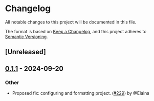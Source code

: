 # Changelog

All notable changes to this project will be documented in this file.

The format is based on [Keep a Changelog](https://keepachangelog.com/en/1.0.0/),
and this project adheres to [Semantic Versioning](https://semver.org/spec/v2.0.0.html).

## [Unreleased]
## [0.1.1](https://github.com/sugyan/atrium/compare/atrium-crypto-v0.1.0...atrium-crypto-v0.1.1) - 2024-09-20

### Other
- Proposed fix: configuring and formatting project. ([#229](https://github.com/sugyan/atrium/pull/229)) by @Elaina
